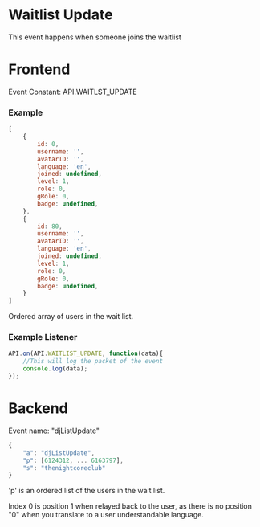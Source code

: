 # Waitlist Update

This event happens when someone joins the waitlist

# Frontend

Event Constant: API.WAITLST_UPDATE

### Example

```js
[
    {
        id: 0,
        username: '',
        avatarID: '',
        language: 'en',
        joined: undefined,
        level: 1,
        role: 0,
        gRole: 0,
        badge: undefined,
    },
    {
        id: 80,
        username: '',
        avatarID: '',
        language: 'en',
        joined: undefined,
        level: 1,
        role: 0,
        gRole: 0,
        badge: undefined,
    }
]
```

Ordered array of users in the wait list.

### Example Listener

```js
API.on(API.WAITLIST_UPDATE, function(data){
    //This will log the packet of the event
    console.log(data);
});
```

# Backend

Event name: "djListUpdate"

``` js
{
	"a": "djListUpdate", 
	"p": [6124312, ... 6163797],
	"s": "thenightcoreclub"
}
```

'p' is an ordered list of the users in the wait list.

Index 0 is position 1 when relayed back to the user, as there is no position "0" when you translate to a user 
understandable language.